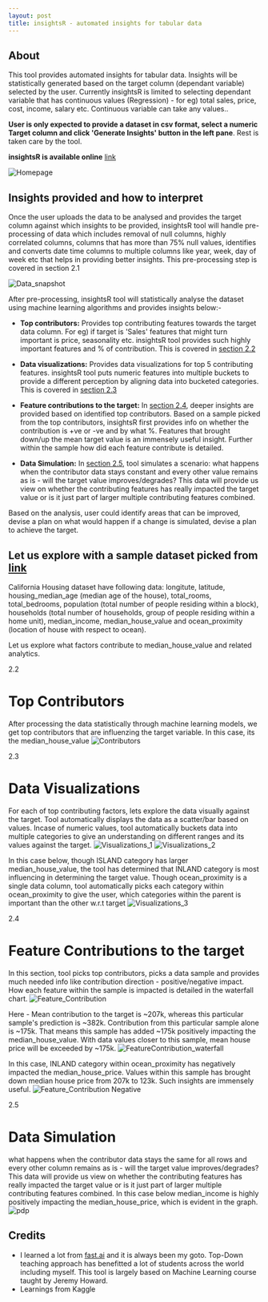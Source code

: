 ```yaml
---
layout: post
title: insightsR - automated insights for tabular data
---
```


## About
This tool provides automated insights for tabular data. Insights will be statistically generated based on the target column (dependant variable) selected by the user. Currently insightsR is limited to selecting dependant variable that has continuous values (Regression) - for eg) total sales, price, cost, income, salary etc. Continuous variable can take any values..

**User is only expected to provide a dataset in csv format, select a numeric Target column and click 'Generate Insights' button in the left pane**. Rest is taken care by the tool.

**insightsR is available online** [link](https://insightsr.herokuapp.com)

<img alt="Homepage" src="../assets/img/insightsr/Home.png">

## Insights provided and how to interpret

Once the user uploads the data to be analysed and provides the target column against which insights to be provided, insightsR tool will handle pre-processing of data which includes removal of null columns, highly correlated columns, columns that has more than 75% null values, identifies and converts date time columns to multiple columns like year, week, day of week etc that helps in providing better insights. This pre-processing step is covered in section 2.1

<img alt="Data_snapshot" src="../assets/img/insightsr/Data_snapshot.png">

After pre-processing, insightsR tool will statistically analyse the dataset using machine learning algorithms and provides insights below:-
- **Top contributors:** Provides top contributing features towards the target data column. For eg) if target is 'Sales' features that might turn important is price, seasonality etc. insightsR tool provides such highly important features and % of contribution. This is covered in [section 2.2](#top-contributors)

- **Data visualizations:** Provides data visualizations for top 5 contributing features. insightsR tool puts numeric features into multiple buckets to provide a different perception by aligning data into bucketed categories. This is covered in [section 2.3](#data-visualizations)

- **Feature contributions to the target:** In [section 2.4](#feature-contributions-to-the-target), deeper insights are provided based on identified top contributors. Based on a sample picked from the top contributors, insightsR first provides info on whether the contribution is +ve or -ve and by what %. Features that brought down/up the mean target value is an immensely useful insight. Further within the sample how did each feature contribute is detailed.

- **Data Simulation:** In [section 2.5](#data-simulation), tool simulates a scenario: what happens when the contributor data stays constant and every other value remains as is - will the target value improves/degrades? This data will provide us view on whether the contributing features has really impacted the target value or is it just part of larger multiple contributing features combined.

Based on the analysis, user could identify areas that can be improved, devise a plan on what would happen if a change is simulated, devise a plan to achieve the target.

## Let us explore with a sample dataset picked from [link](https://github.com/ageron/handson-ml/blob/master/datasets/housing/housing.csv)

California Housing dataset have following data: longitute, latitude, housing_median_age (median age of the house), total_rooms, total_bedrooms, population (total number of people residing within a block), households (total number of households, group of people residing within a home unit), median_income, median_house_value and ocean_proximity (location of house with respect to ocean).

Let us explore what factors contribute to median_house_value and related analytics.

2.2 
# Top Contributors
After processing the data statistically through machine learning models, we get top contributors that are influenzing the target variable. In this case, its the median_house_value
<img alt="Contributors" src="../assets/img/insightsr/Contributors.png">

2.3 
# Data Visualizations
For each of top contributing factors, lets explore the data visually against the target. Tool automatically displays the data as a scatter/bar based on values. Incase of numeric values, tool automatically buckets data into multiple categories to give an understanding on different ranges and its values against the target. 
<img alt="Visualizations_1" src="../assets/img/insightsr/Visualizations_1.png">
<img alt="Visualizations_2" src="../assets/img/insightsr/Visualizations_2.png">

In this case below, though ISLAND category has larger median_house_value, the tool has determined that INLAND category is most influencing in determining the target value. Though ocean_proximity is a single data column, tool automatically picks each category within ocean_proximity to give the user, which categories within the parent is important than the other w.r.t target
<img alt="Visualizations_3" src="../assets/img/insightsr/Visualizations_3.png">


2.4 
# Feature Contributions to the target
In this section, tool picks top contributors, picks a data sample and provides much needed info like contribution direction - positive/negative impact. How each feature within the sample is impacted is detailed in the waterfall chart.
<img alt="Feature_Contribution" src="../assets/img/insightsr/Feature_Contribution.png">

Here - Mean contribution to the target is ~207k, whereas this particular sample's prediction is ~382k. Contribution from this particular sample alone is ~175k. That means this sample has added ~175k positively impacting the median_house_value. With data values closer to this sample, mean house price will be exceeded by ~175k.
<img alt="FeatureContribution_waterfall" src="../assets/img/insightsr/FeatureContribution_waterfall.png">

In this case, INLAND category within ocean_proximity has negatively impacted the median_house_price. Values within this sample has brought down median house price from 207k to 123k. Such insights are immensely useful.
<img alt="Feature_Contribution Negative" src="../assets/img/insightsr/Feature_Contribution-ve.png">


2.5
# Data Simulation
what happens when the contributor data stays the same for all rows and every other column remains as is - will the target value improves/degrades? This data will provide us view on whether the contributing features has really impacted the target value or is it just part of larger multiple contributing features combined.
In this case below median_income is highly positively impacting the median_house_price, which is evident in the graph. 
<img alt="pdp" src="../assets/img/insightsr/pdp.png">


## Credits
- I learned a lot from [fast.ai](https://fast.ai) and it is always been my goto. Top-Down teaching approach has benefitted a lot of students across the world including myself. This tool is largely based on Machine Learning course taught by Jeremy Howard.
- Learnings from Kaggle
